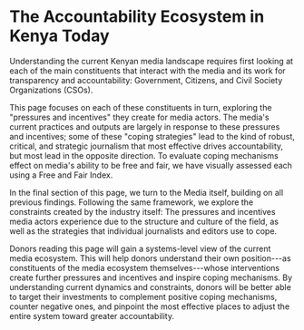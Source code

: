 # The Accountability Ecosystem in Kenya Today

Understanding the current Kenyan media landscape requires first looking at each of the main constituents that interact with the media and its work for transparency and accountability: Government, Citizens, and Civil Society Organizations (CSOs).

This page focuses on each of these constituents in turn, exploring the "pressures and incentives" they create for media actors. The media's current practices and outputs are largely in response to these pressures and incentives; some of these "coping strategies" lead to the kind of robust, critical, and strategic journalism that most effective drives accountability, but most lead in the opposite direction. To evaluate coping mechanisms effect on media's ability to be free and fair, we have visually assessed each using a Free and Fair Index.

In the final section of this page, we turn to the Media itself, building on all previous findings. Following the same framework, we explore the constraints created by the industry itself: The pressures and incentives media actors experience due to the structure and culture of the field, as well as the strategies that individual journalists and editors use to cope.

Donors reading this page will gain a systems-level view of the current media ecosystem. This will help donors understand their own position---as constituents of the media ecosystem themselves---whose interventions create further pressures and incentives and inspire coping mechanisms. By understanding current dynamics and constraints, donors will be better able to target their investments to complement positive coping mechanisms, counter negative ones, and pinpoint the most effective places to adjust the entire system toward greater accountability.
